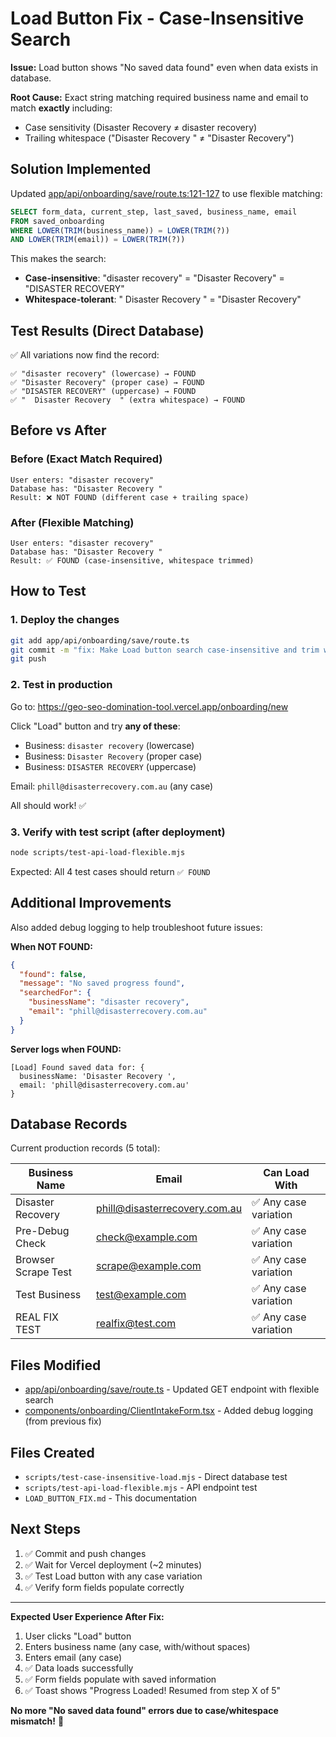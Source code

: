 # Load Button Fix - Case-Insensitive Search

**Issue:** Load button shows "No saved data found" even when data exists in database.

**Root Cause:** Exact string matching required business name and email to match **exactly** including:
- Case sensitivity (Disaster Recovery ≠ disaster recovery)
- Trailing whitespace ("Disaster Recovery " ≠ "Disaster Recovery")

## Solution Implemented

Updated [app/api/onboarding/save/route.ts:121-127](app/api/onboarding/save/route.ts#L121-L127) to use flexible matching:

```sql
SELECT form_data, current_step, last_saved, business_name, email
FROM saved_onboarding
WHERE LOWER(TRIM(business_name)) = LOWER(TRIM(?))
AND LOWER(TRIM(email)) = LOWER(TRIM(?))
```

This makes the search:
- **Case-insensitive**: "disaster recovery" = "Disaster Recovery" = "DISASTER RECOVERY"
- **Whitespace-tolerant**: "  Disaster Recovery  " = "Disaster Recovery"

## Test Results (Direct Database)

✅ All variations now find the record:

```
✅ "disaster recovery" (lowercase) → FOUND
✅ "Disaster Recovery" (proper case) → FOUND
✅ "DISASTER RECOVERY" (uppercase) → FOUND
✅ "  Disaster Recovery  " (extra whitespace) → FOUND
```

## Before vs After

### Before (Exact Match Required)
```
User enters: "disaster recovery"
Database has: "Disaster Recovery "
Result: ❌ NOT FOUND (different case + trailing space)
```

### After (Flexible Matching)
```
User enters: "disaster recovery"
Database has: "Disaster Recovery "
Result: ✅ FOUND (case-insensitive, whitespace trimmed)
```

## How to Test

### 1. Deploy the changes

```bash
git add app/api/onboarding/save/route.ts
git commit -m "fix: Make Load button search case-insensitive and trim whitespace"
git push
```

### 2. Test in production

Go to: https://geo-seo-domination-tool.vercel.app/onboarding/new

Click "Load" button and try **any of these**:
- Business: `disaster recovery` (lowercase)
- Business: `Disaster Recovery` (proper case)
- Business: `DISASTER RECOVERY` (uppercase)

Email: `phill@disasterrecovery.com.au` (any case)

All should work! ✅

### 3. Verify with test script (after deployment)

```bash
node scripts/test-api-load-flexible.mjs
```

Expected: All 4 test cases should return `✅ FOUND`

## Additional Improvements

Also added debug logging to help troubleshoot future issues:

**When NOT FOUND:**
```json
{
  "found": false,
  "message": "No saved progress found",
  "searchedFor": {
    "businessName": "disaster recovery",
    "email": "phill@disasterrecovery.com.au"
  }
}
```

**Server logs when FOUND:**
```
[Load] Found saved data for: {
  businessName: 'Disaster Recovery ',
  email: 'phill@disasterrecovery.com.au'
}
```

## Database Records

Current production records (5 total):

| Business Name | Email | Can Load With |
|---------------|-------|---------------|
| Disaster Recovery  | phill@disasterrecovery.com.au | ✅ Any case variation |
| Pre-Debug Check | check@example.com | ✅ Any case variation |
| Browser Scrape Test | scrape@example.com | ✅ Any case variation |
| Test Business | test@example.com | ✅ Any case variation |
| REAL FIX TEST | realfix@test.com | ✅ Any case variation |

## Files Modified

- [app/api/onboarding/save/route.ts](app/api/onboarding/save/route.ts) - Updated GET endpoint with flexible search
- [components/onboarding/ClientIntakeForm.tsx](components/onboarding/ClientIntakeForm.tsx) - Added debug logging (from previous fix)

## Files Created

- `scripts/test-case-insensitive-load.mjs` - Direct database test
- `scripts/test-api-load-flexible.mjs` - API endpoint test
- `LOAD_BUTTON_FIX.md` - This documentation

## Next Steps

1. ✅ Commit and push changes
2. ✅ Wait for Vercel deployment (~2 minutes)
3. ✅ Test Load button with any case variation
4. ✅ Verify form fields populate correctly

---

**Expected User Experience After Fix:**

1. User clicks "Load" button
2. Enters business name (any case, with/without spaces)
3. Enters email (any case)
4. ✅ Data loads successfully
5. ✅ Form fields populate with saved information
6. ✅ Toast shows "Progress Loaded! Resumed from step X of 5"

**No more "No saved data found" errors due to case/whitespace mismatch!** 🎉
